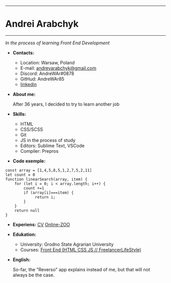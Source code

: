 ----------------------------------------------------------------------------
# Andrei Arabchyk
----------------------------------------------------------------------------
_In the process of learning  Front End Development_ 

* __Contacts:__

    + Location: Warsaw, Poland
    + E-mail: andreyarabchyk@gmail.com
    + Discord: AndreWAr#0878
    + GitHud: AndreWAr85
    + [linkedin](https://www.linkedin.com/in/andrei-arabchyk-arabczyk-55940616b/)

* __About me:__

    After 36 years, I decided to try to learn another job

* __Skills:__

    + HTML
    + CSS/SCSS
    + Git 
    + JS in the process of study
    + Editors: Sublime Text, VSCode
    + Compiler: Prepros


* __Code exemple:__
```
const array = [1,4,5,8,5,1,2,7,5,2,11]
let count = 0
function linearSearch(array, item) {
    for (let i = 0; i < array.length; i++) {
        count +=1
        if (array[i]===item) { 
             return i; 
        } 
    } 
    return null
}
```
* __Experiens:__
    [CV](https://github.com/AndreWAr85/rsschool-cv/blob/gh-pages/cv.md)
    [Online-ZOO](https://rolling-scopes-school.github.io/andrewar85-JSFE2022Q3/online-zoo/pages/main/index-main.html)
* __Edukation:__

    + University: Grodno State Agrarian University
    + Courses: [Front End (HTML CSS JS // FreelancerLifeStyle)](https://www.youtube.com/c/FreelancerLifeStyle/featured)

* __English:__

    So-far, the "Reverso" app explains instead of me, but that will not always be the case.